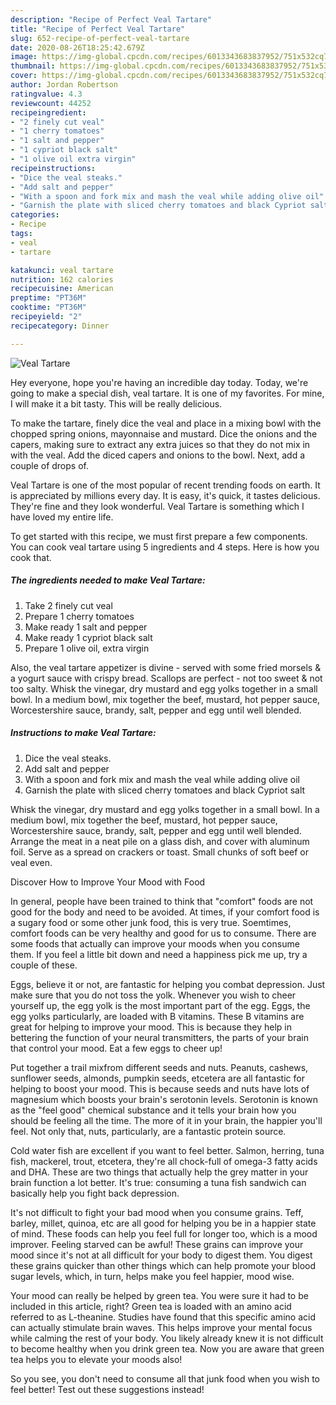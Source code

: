 ```yaml
---
description: "Recipe of Perfect Veal Tartare"
title: "Recipe of Perfect Veal Tartare"
slug: 652-recipe-of-perfect-veal-tartare
date: 2020-08-26T18:25:42.679Z
image: https://img-global.cpcdn.com/recipes/6013343683837952/751x532cq70/veal-tartare-recipe-main-photo.jpg
thumbnail: https://img-global.cpcdn.com/recipes/6013343683837952/751x532cq70/veal-tartare-recipe-main-photo.jpg
cover: https://img-global.cpcdn.com/recipes/6013343683837952/751x532cq70/veal-tartare-recipe-main-photo.jpg
author: Jordan Robertson
ratingvalue: 4.3
reviewcount: 44252
recipeingredient:
- "2 finely cut veal"
- "1 cherry tomatoes"
- "1 salt and pepper"
- "1 cypriot black salt"
- "1 olive oil extra virgin"
recipeinstructions:
- "Dice the veal steaks."
- "Add salt and pepper"
- "With a spoon and fork mix and mash the veal while adding olive oil"
- "Garnish the plate with sliced cherry tomatoes and black Cypriot salt"
categories:
- Recipe
tags:
- veal
- tartare

katakunci: veal tartare 
nutrition: 162 calories
recipecuisine: American
preptime: "PT36M"
cooktime: "PT36M"
recipeyield: "2"
recipecategory: Dinner

---
```



![Veal Tartare](https://img-global.cpcdn.com/recipes/6013343683837952/751x532cq70/veal-tartare-recipe-main-photo.jpg)

Hey everyone, hope you're having an incredible day today. Today, we're going to make a special dish, veal tartare. It is one of my favorites. For mine, I will make it a bit tasty. This will be really delicious.

To make the tartare, finely dice the veal and place in a mixing bowl with the chopped spring onions, mayonnaise and mustard. Dice the onions and the capers, making sure to extract any extra juices so that they do not mix in with the veal. Add the diced capers and onions to the bowl. Next, add a couple of drops of.

Veal Tartare is one of the most popular of recent trending foods on earth. It is appreciated by millions every day. It is easy, it's quick, it tastes delicious. They're fine and they look wonderful. Veal Tartare is something which I have loved my entire life.


To get started with this recipe, we must first prepare a few components. You can cook veal tartare using 5 ingredients and 4 steps. Here is how you cook that.

<!--inarticleads1-->

##### The ingredients needed to make Veal Tartare:

1. Take 2 finely cut veal
1. Prepare 1 cherry tomatoes
1. Make ready 1 salt and pepper
1. Make ready 1 cypriot black salt
1. Prepare 1 olive oil, extra virgin


Also, the veal tartare appetizer is divine - served with some fried morsels &amp; a yogurt sauce with crispy bread. Scallops are perfect - not too sweet &amp; not too salty. Whisk the vinegar, dry mustard and egg yolks together in a small bowl. In a medium bowl, mix together the beef, mustard, hot pepper sauce, Worcestershire sauce, brandy, salt, pepper and egg until well blended. 

<!--inarticleads2-->

##### Instructions to make Veal Tartare:

1. Dice the veal steaks.
1. Add salt and pepper
1. With a spoon and fork mix and mash the veal while adding olive oil
1. Garnish the plate with sliced cherry tomatoes and black Cypriot salt


Whisk the vinegar, dry mustard and egg yolks together in a small bowl. In a medium bowl, mix together the beef, mustard, hot pepper sauce, Worcestershire sauce, brandy, salt, pepper and egg until well blended. Arrange the meat in a neat pile on a glass dish, and cover with aluminum foil. Serve as a spread on crackers or toast. Small chunks of soft beef or veal even. 

Discover How to Improve Your Mood with Food


In general, people have been trained to think that "comfort" foods are not good for the body and need to be avoided. At times, if your comfort food is a sugary food or some other junk food, this is very true. Soemtimes, comfort foods can be very healthy and good for us to consume. There are some foods that actually can improve your moods when you consume them. If you feel a little bit down and need a happiness pick me up, try a couple of these.

Eggs, believe it or not, are fantastic for helping you combat depression. Just make sure that you do not toss the yolk. Whenever you wish to cheer yourself up, the egg yolk is the most important part of the egg. Eggs, the egg yolks particularly, are loaded with B vitamins. These B vitamins are great for helping to improve your mood. This is because they help in bettering the function of your neural transmitters, the parts of your brain that control your mood. Eat a few eggs to cheer up!

Put together a trail mixfrom different seeds and nuts. Peanuts, cashews, sunflower seeds, almonds, pumpkin seeds, etcetera are all fantastic for helping to boost your mood. This is because seeds and nuts have lots of magnesium which boosts your brain's serotonin levels. Serotonin is known as the "feel good" chemical substance and it tells your brain how you should be feeling all the time. The more of it in your brain, the happier you'll feel. Not only that, nuts, particularly, are a fantastic protein source.

Cold water fish are excellent if you want to feel better. Salmon, herring, tuna fish, mackerel, trout, etcetera, they're all chock-full of omega-3 fatty acids and DHA. These are two things that actually help the grey matter in your brain function a lot better. It's true: consuming a tuna fish sandwich can basically help you fight back depression. 

It's not difficult to fight your bad mood when you consume grains. Teff, barley, millet, quinoa, etc are all good for helping you be in a happier state of mind. These foods can help you feel full for longer too, which is a mood improver. Feeling starved can be awful! These grains can improve your mood since it's not at all difficult for your body to digest them. You digest these grains quicker than other things which can help promote your blood sugar levels, which, in turn, helps make you feel happier, mood wise.

Your mood can really be helped by green tea. You were sure it had to be included in this article, right? Green tea is loaded with an amino acid referred to as L-theanine. Studies have found that this specific amino acid can actually stimulate brain waves. This helps improve your mental focus while calming the rest of your body. You likely already knew it is not difficult to become healthy when you drink green tea. Now you are aware that green tea helps you to elevate your moods also!

So you see, you don't need to consume all that junk food when you wish to feel better! Test out  these suggestions  instead!

